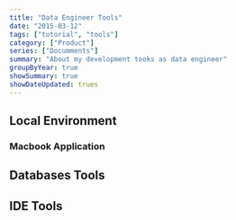 ```yaml
---
title: "Data Engineer Tools"
date: "2015-03-12"
tags: ["tutorial", "tools"]
category: ["Product"]
series: ["Documments"]
summary: "About my development tooks as data engineer"
groupByYear: true
showSummary: true
showDateUpdated: trues
---
```


## Local Environment

### Macbook Application

## Databases Tools

## IDE Tools
